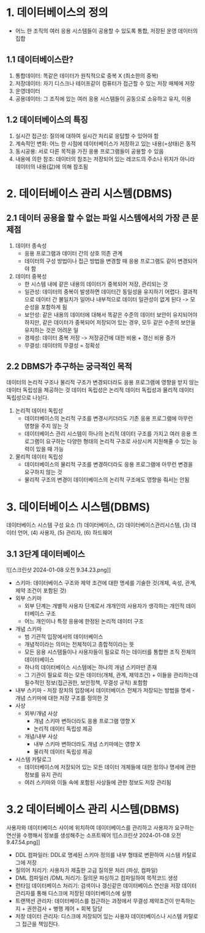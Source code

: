 # 1. 데이터베이스의 정의
- 어느 한 조직의 여러 응용 시스템들이 공용할 수 있도록 통합, 저장된 운영 데이터의 집합
## 1.1 데이터베이스란?
1. 통합데이터: 똑같은 데이터가 원칙적으로 중복 X (최소한의 중복)
2. 저장데이터: 자기 디스크나 테이프같이 컴퓨터가 접근할 수 있는 저장 매체에 저장
3. 운영데이터
4. 공용데이터: 그 조직에 있는 여러 응용 시스템들이 공동으로 소유하고 유지, 이용
## 1.2 데이터베이스의 특징
1. 실시간 접근성: 질의에 대하여 실시간 처리로 응답할 수 있어야 함
2. 계속적인 변화: 어느 한 시점에 데이터베이스가 저장하고 있는 내용(=상태)은 동적
3. 동시공용: 서로 다른 목적을 가진 응용 프로그램들이 공용할 수 있음
4. 내용에 의한 참조: 데이터의 참조는 저장되어 있는 레코드의 주소나 위치가 아니라 데이터의 내용(값)에 의해 참조됨
# 2. 데이터베이스 관리 시스템(DBMS)
## 2.1 데이터 공용을 할 수 없는 파일 시스템에서의 가장 큰 문제점
1. 데이터 종속성
	- 응용 프로그램과 데이터 간의 상호 의존 관계
	- 데이터의 구성 방법이나 접근 방법을 변경할 때 응용 프로그램도 같이 변경되어야 함
2. 데이터 중복성
	- 한 시스템 내에 같은 내용의 데이터가 중복되어 저장, 관리되는 것
	- 일관성: 데이터의 중복이 발생하면 데이터간 동일성을 유지하기 어렵다. 결과적으로 데이터 간 불일치가 일어나 내부적으로 데이터 일관성이 없게 된다 -> 모순성을 포함하게 됨
	- 보안성: 같은 내용의 데이터에 대해서 똑같은 수준의 데이터 보안이 유지되어야 하지만, 같은 데이터가 중복되어 저장되어 있는 경우, 모두 같은 수준의 보안을 유지하는 것은 어려운 일
	- 경제성: 데이터 중복 저장 -> 저장공간에 대한 비용 + 갱신 비용 증가
	- 무결성: 데이터의 무결성 = 정확성

## 2.2 DBMS가 추구하는 궁극적인 목적
데이터의 논리적 구조나 물리적 구조가 변경되더라도 응용 프로그램에 영향을 받지 않는 데이터 독립성을 제공하는 것
데이터 독립성은 논리적 데이터 독립성과 물리적 데이터 독립성으로 나뉜다.

1. 논리적 데이터 독립성
	- 데이터베이스의 논리적 구조를 변경시키더라도 기존 응용 프로그램에 아무런 영향을 주지 않는 것
	- 데이터베이스 관리 시스템이 하나의 논리적 데이터 구조를 가지고 여러 응용 프로그램이 요구하는 다양한 형태의 논리적 구조로 사상시켜 지원해줄 수 있는 능력이 있을 때 가능
2. 물리적 데이터 독립성
	- 데이터베이스의 물리적 구조를 변경하더라도 응용 프로그램에 아무런 변경을 요구하지 않는 것
	- 물리적 구조의 변경이 데이터베이스의 논리적 구조에도 영향을 줘서는 안됨
# 3. 데이터베이스 시스템(DBMS)
데이터베이스 시스템 구성 요소
(1) 데이터베이스, (2) 데이터베이스관리시스템, (3) 데이터 언어, (4) 사용자, (5) 관리자, (6) 하드웨어
## 3.1 3단계 데이터베이스
![[스크린샷 2024-01-08 오전 9.34.23.png]]
- 스키마: 데이터베이스 구조와 제약 조건에 대한 명세를 기술한 것(개체, 속성, 관계, 제약 조건이 포함된 것)
- 외부 스키마
	- 외부 단계는 개별적 사용자 단계로서 개개인의 사용자가 생각하는 개인적 데이터베이스 구조
	- 어느 개인이나 특정 응용에 한정된 논리적 데이터 구조
- 개념 스키마
	- 범 기관적 입장에서의 데이터베이스
	- 개념적이라는 의미는 전체적이고 종합적이라는 뜻
	- 모든 응용 시스템들이나 사용자들이 필요로 하는 데이터를 통합한 조직 전체의 데이터베이스
	- 하나의 데이터베이스 시스템에는 하나의 개념 스키마만 존재
	- 그 기관이 필요로 하는 모든 데이터(개체, 관계, 제약조건) + 이들을 관리하는데 필수적인 정보(접근권한, 보안정책, 무결성 규칙) 포함함
- 내부 스키마
		- 저장 장치의 입장에서 데이터베이스 전체가 저장되는 방법을 명세
		- 개념 스키마에 대한 저장 구조를 정의한 것
- 사상
	- 외부/개념 사상
		- 개념 스키마 변하더라도 응용 프로그램 영향 X
		- 논리적 데이터 독립성 제공
	- 개념/내부 사상
		- 내부 스키마 변하더라도 개념 스키마에는 영향 X
		- 물리적 데이터 독립성 제공
- 시스템 카탈로그
	- 데이터베이스에 저장되어 있는 모든 데이터 개체들에 대한 정의나 명세에 관한 정보를 유지 관리
	- 여러 스키마와 이들 속에 포함된 사상들에 관한 정보도 저장 관리됨
# 3.2 데이터베이스 관리 시스템(DBMS)
사용자와 데이터베이스 사이에 위치하여 데이터베이스를 관리하고 사용자가 요구하는 연산을 수행해서 정보를 생성해주는 소프트웨어
![[스크린샷 2024-01-08 오전 9.47.54.png]]
- DDL 컴파일러: DDL로 명세된 스키마 정의를 내부 형태로 변환하여 시스템 카탈로그에 저장
- 질의어 처리기: 사용자가 제출한 고급 질의문 처리 (파싱, 컴파일)
- DML 컴파일러 /DML 처리기: 질의문 파싱하고 컴파일하여 목적코드 생성
- 런타임 데이터베이스 처리기: 검색이나 갱신같은 데이터베이스 연산을 저장 데이터 관리자를 통해 디스크에 저장된 데이터베이스에 실행
- 트랜잭션 관리자: 데이터베이스를 접근하는 과정에서 무결성 제약조건이 만족하는지 + 권한검사 + 병행 제어 + 회복 담당
- 저장 데이터 관리자: 디스크에 저장되어 있는 사용자 데이터베이스나 시스템 카탈로그 접근을 책임진다.
